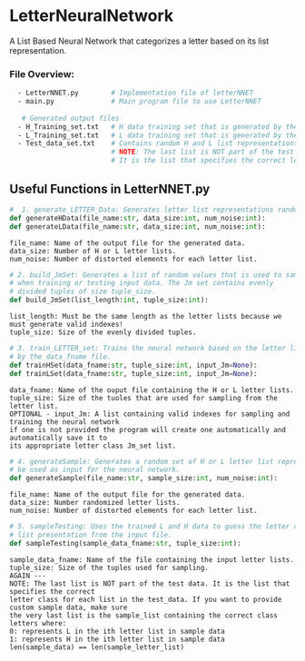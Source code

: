 # LetterNeuralNetwork
A List Based Neural Network that categorizes a letter based on its list representation.
### File Overview:
```bash
  - LetterNNET.py        # Implementation file of letterNNET
  - main.py              # Main program file to use LetterNNET
   
   # Generated output files
  - H_Training_set.txt   # H data training set that is generated by the program
  - L_Training_set.txt   # L data training set that is generated by the program
  - Test_data_set.txt    # Contains random H and L list representations for program testing
                         # NOTE: The last list is NOT part of the test data.
                         # It is the list that specifies the correct letter class for each list in the test_data
 ```
## Useful Functions in LetterNNET.py


```Python
#  1. generate_LETTER_Data: Generates letter list representations randomly and outputs it to a file.
def generateHData(file_name:str, data_size:int, num_noise:int):
def generateLData(file_name:str, data_size:int, num_noise:int):
```
    file_name: Name of the output file for the generated data.
    data_size: Number of H or L letter lists.
    num_noise: Number of distorted elements for each letter list. 
    
    
```Python
# 2. build_JmSet: Generates a list of random values that is used to sample from the letter lists 
# when training or testing input data. The Jm set contains evenly 
# divided tuples of size tuple_size.
def build_JmSet(list_length:int, tuple_size:int):
```
    list_length: Must be the same length as the letter lists because we must generate valid indexes!
    tuple_size: Size of the evenly divided tuples.
    
    
```Python
# 3. train_LETTER_set: Trains the neural network based on the letter list data provided
# by the data_fname file.
def trainHSet(data_fname:str, tuple_size:int, input_Jm=None):
def trainLSet(data_fname:str, tuple_size:int, input_Jm=None):
```
    data_fname: Name of the ouput file containing the H or L letter lists.
    tuple_size: Size of the tuoles that are used for sampling from the letter list.
    OPTIONAL - input_Jm: A list containing valid indexes for sampling and training the neural network
    if one is not provided the program will create one automatically and automatically save it to 
    its appropriate letter class Jm_set list. 
    
    
```Python
# 4. generateSample: Generates a random set of H or L letter list representations that will 
# be used as input for the neural network.
def generateSample(file_name:str, sample_size:int, num_noise:int):
```
    file_name: Name of the output file for the generated data.
    data_size: Number randomized letter lists.
    num_noise: Number of distorted elements for each letter list. 
    

```Python
# 5. sampleTesting: Uses the trained L and H data to guess the letter class of each
# list presentation from the input file.
def sampleTesting(sample_data_fname:str, tuple_size:int):
```
    sample_data_fname: Name of the file containing the input letter lists.
    tuple_size: Size of the tuples used for sampling.
    AGAIN ---
    NOTE: The last list is NOT part of the test data. It is the list that specifies the correct 
    letter class for each list in the test_data. If you want to provide custom sample data, make sure 
    the very last list is the sample_list containing the correct class letters where:
    0: represents L in the ith letter list in sample data 
    1: represents H in the ith letter list in sample data 
    len(sample_data) == len(sample_letter_list)
